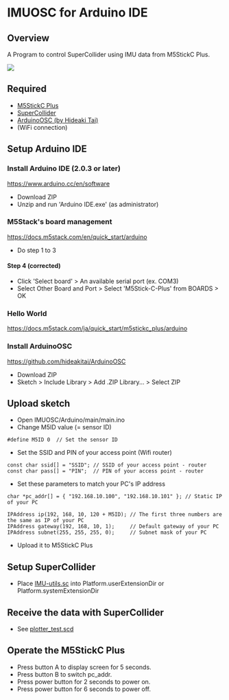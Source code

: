 # IMUOSC for Arduino IDE

## Overview
A Program to control SuperCollider using IMU data from M5StickC Plus.

[![](https://img.youtube.com/vi/TP_IzwO8O2c/0.jpg)](https://www.youtube.com/watch?v=TP_IzwO8O2c)

## Required
- [M5StickC Plus](https://shop.m5stack.com/collections/m5-controllers/products/m5stickc-plus-esp32-pico-mini-iot-development-kit)
- [SuperCollider](https://supercollider.github.io/)
- [ArduinoOSC (by Hideaki Tai)](https://github.com/hideakitai/ArduinoOSC)
- (WiFi connection)

## Setup Arduino IDE

### Install Arduino IDE (2.0.3 or later)
https://www.arduino.cc/en/software
- Download ZIP
- Unzip and run 'Arduino IDE.exe' (as administrator)

### M5Stack's board management
https://docs.m5stack.com/en/quick_start/arduino
- Do step 1 to 3
#### Step 4 (corrected)
- Click 'Select board' > An available serial port (ex. COM3)
- Select Other Board and Port > Select 'M5Stick-C-Plus' from BOARDS > OK

### Hello World
https://docs.m5stack.com/ja/quick_start/m5stickc_plus/arduino

### Install ArduinoOSC
https://github.com/hideakitai/ArduinoOSC
- Download ZIP
- Sketch > Include Library > Add .ZIP Library... > Select ZIP

## Upload sketch
- Open IMUOSC/Arduino/main/main.ino
- Change M5ID value (= sensor ID)
```
#define M5ID 0  // Set the sensor ID
```
- Set the SSID and PIN of your access point (Wifi router)
```
const char ssid[] = "SSID"; // SSID of your access point - router
const char pass[] = "PIN";  // PIN of your access point - router
```
- Set these parameters to match your PC's IP address
```
char *pc_addr[] = { "192.168.10.100", "192.168.10.101" }; // Static IP of your PC
```
```
IPAddress ip(192, 168, 10, 120 + M5ID); // The first three numbers are the same as IP of your PC
IPAddress gateway(192, 168, 10, 1);     // Default gateway of your PC
IPAddress subnet(255, 255, 255, 0);     // Subnet mask of your PC
```
- Upload it to M5StickC Plus

## Setup SuperCollider
- Place [IMU-utils.sc](https://github.com/piperauritum/IMUOSC/blob/main/SuperCollider/IMU-utils.sc) into Platform.userExtensionDir or Platform.systemExtensionDir

## Receive the data with SuperCollider
- See [plotter_test.scd](https://github.com/piperauritum/IMUOSC/blob/main/SuperCollider/plotter_test.scd)

## Operate the M5StickC Plus
- Press button A to display screen for 5 seconds.
- Press button B to switch pc_addr.
- Press power button for 2 seconds to power on.
- Press power button for 6 seconds to power off.